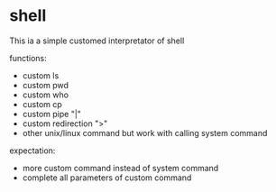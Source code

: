 # shell
This ia a simple customed interpretator of shell

functions:
- custom ls
- custom pwd
- custom who
- custom cp
- custom pipe "|"
- custom redirection ">"
- other unix/linux command but work with calling system command

expectation:
- more custom command instead of system command
- complete all parameters of custom command
